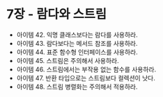 # 7장 - 람다와 스트림

- 아이템 42. 익명 클래스보다는 람다를 사용하라.
- 아이템 43. 람다보다는 메서드 참조를 사용하라.
- 아이템 44. 표준 함수형 인터페이스를 사용하라.
- 아이템 45. 스트림은 주의해서 사용하라.
- 아이템 46. 스트림에서는 부작용 없는 함수를 사용하라.
- 아이템 47. 반환 타입으로는 스트림보다 컬렉션이 낫다.
- 아이템 48. 스트림 병렬화는 주의해서 적용하라.